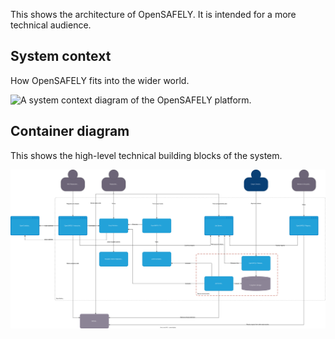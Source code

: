 
This shows the architecture of OpenSAFELY. It is intended for a more technical audience.

## System context

How OpenSAFELY fits into the wider world.

![A system context diagram of the OpenSAFELY platform.](./images/c4-system-context.svg)

## Container diagram

This shows the high-level technical building blocks of the system.

[![A container-level diagram of the OpenSAFELY platform.](./images/c4-container.svg)](./images/c4-container.svg)
